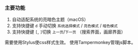 ### 主要功能
1. 自动适配系统的亮暗色主题（macOS）  
2. 支持快捷键 `d` 手动切换 `系统选择模式` / `亮色模式` / `暗色模式`  
3. 支持快捷键 `[`, `]`切换 `上一页`/`下一页` （搜索界面，画廊界面）  

需要使用Stylus使css样式生效。
使用Tampermonkey管理js脚本。
